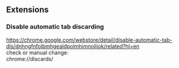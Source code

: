 ## Extensions
### Disable automatic tab discarding
https://chrome.google.com/webstore/detail/disable-automatic-tab-dis/dnhngfnfolbmhgealdpolmhimnoliiok/related?hl=en
<br>
check or manual change:<br>
chrome://discards/
